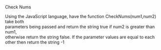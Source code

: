 Check Nums

Using the JavaScript language, have the function CheckNums(num1,num2) take both  
parameters being passed and return the string true if num2 is greater than num1,  
otherwise return the string false. If the parameter values are equal to each other
then return the string -1
